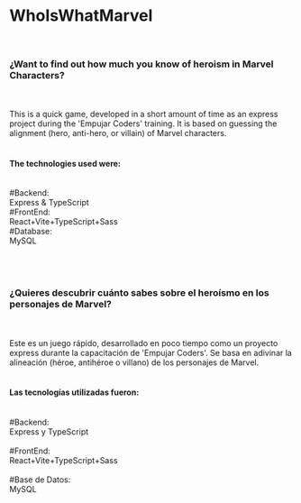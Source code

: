 # WhoIsWhatMarvel
<br/>
<h3>¿Want to find out how much you know of heroism in Marvel Characters?</h3>
<br/>
<br/>
This is a quick game, developed in a short amount of time as an express project during the 'Empujar Coders' training. It is based on guessing the alignment (hero, anti-hero, or villain) of Marvel characters.
<br/>
<br/>
<h4>The technologies used were:</h4>
<br/>
#Backend:
<br/>
Express & TypeScript
<br/>
#FrontEnd:
<br/>
React+Vite+TypeScript+Sass
<br/>
#Database:
<br/>
MySQL
<br/>
<br/>
<br/>
<br/>
<h3>¿Quieres descubrir cuánto sabes sobre el heroísmo en los personajes de Marvel?</h3>
<br/>
<br/>
Este es un juego rápido, desarrollado en poco tiempo como un proyecto express durante la capacitación de 'Empujar Coders'. Se basa en adivinar la alineación (héroe, antihéroe o villano) de los personajes de Marvel.
<br/>
<br/>
<h4>Las tecnologías utilizadas fueron:</h4>
<br/>
#Backend:
<br/>
Express y TypeScript
<br/>
<br/>
#FrontEnd:
<br/>
React+Vite+TypeScript+Sass
<br/>
<br/>
#Base de Datos:
<br/>
MySQL
